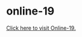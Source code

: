 # online-19

<a href="https://nomaris.github.io/online-19/index.html">Click here to visit Online-19.</a>
